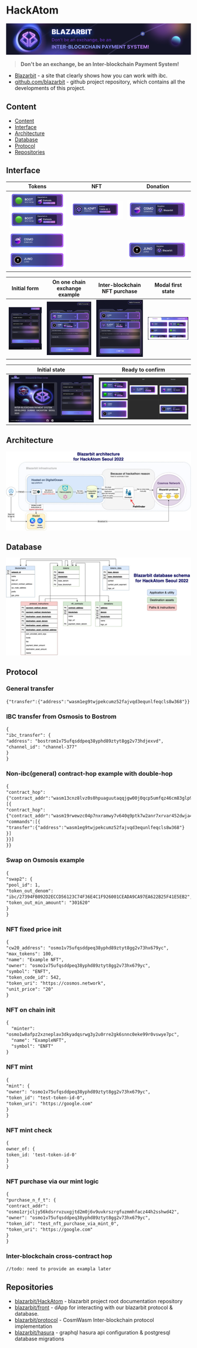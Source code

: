 # HackAtom

![logo](./resources/logo.jpg)

> **Don't be an exchange, be an Inter-blockchain Payment System!**

* [Blazarbit](https://blazarbit.com/) - a site that clearly shows how you can work with ibc.
* [github.com/blazarbit](https://github.com/blazarbit) - github project repository, which contains all the developments of this project.

## Content
* [Content](#Content)
* [Interface](#Interface)
* [Architecture](#Architecture)
* [Database](#Database)
* [Protocol](#Database)
* [Repositories](#Repositories)

## Interface

 Tokens                              |  NFT                                 | Donation                           |
:----------------------------------:|:------------------------------------:|:-----------------------------------:|
 ![](./resources/screenshots/1.png)  |  ![](./resources/screenshots/3.png)  | ![](./resources/screenshots/4.png) |
 ![](./resources/screenshots/2.png)  |                                      | ![](./resources/screenshots/5.png) |

Initial form                        |  On one chain exchange example       | Inter-blockchain NFT purchase       | Modal first state                  |
:----------------------------------:|:------------------------------------:|:-----------------------------------:|:----------------------------------:|
![](./resources/screenshots/6.png)  |  ![](./resources/screenshots/8.png)  | ![](./resources/screenshots/9.png)  | ![](./resources/screenshots/7.png) |

Initial state                       |  Ready to confirm                    | 
:----------------------------------:|:------------------------------------:|
![](./resources/screenshots/10.png)  |  ![](./resources/screenshots/11.png)  |

## Architecture

![logo](./resources/architecture.jpeg)

## Database

![logo](./resources/database.jpeg)

## Protocol

### General transfer
```
{"transfer":{"address":"wasm1eg9twjpekcumz52fajvqd3equnlfeqcls8w368"}}
```

### IBC transfer from Osmosis to Bostrom
```
{
"ibc_transfer": {
"address": "bostrom1v75ufqsddpeq38yphd89ztyt8gg2v73hdjexvd",
"channel_id": "channel-377"
}
}
```
### Non-ibc(general) contract-hop example with double-hop
```
{
"contract_hop":{"contract_addr":"wasm13cnz8lvz0s0hpuaguutaqqjgw00j0qcp5umfqz46cm83glp97pnse2qyfx","commands":[{
"contract_hop":{"contract_addr":"wasm19rwewzc04p7nxramwy7v640q9ptk7w2anr7xrvar452dwja468cqta0pee", "commands":[{
"transfer":{"address":"wasm1eg9twjpekcumz52fajvqd3equnlfeqcls8w368"}
}]
}}]
}}
```
### Swap on Osmosis example
```
{
"swap2": {
"pool_id": 1,
"token_out_denom": "ibc/27394FB092D2ECCD56123C74F36E4C1F926001CEADA9CA97EA622B25F41E5EB2",
"token_out_min_amount": "301620"
}
}
```
### NFT fixed price init
```
{
"cw20_address": "osmo1v75ufqsddpeq38yphd89ztyt8gg2v73hx679yc",
"max_tokens": 100,
"name": "Example NFT",
"owner": "osmo1v75ufqsddpeq38yphd89ztyt8gg2v73hx679yc",
"symbol": "ENFT",
"token_code_id": 542,
"token_uri": "https://cosmos.network",
"unit_price": "20"
}
```
### NFT on chain init
```
{
  "minter": "osmo1w8afpz2xzneplav3dkyadqsrwg3y2u0rre2gk6snnc0eke99r0vswye7pc",
  "name": "ExampleNFT",
  "symbol": "ENFT"
}
```

### NFT mint
```
{
"mint": {
"owner": "osmo1v75ufqsddpeq38yphd89ztyt8gg2v73hx679yc",
"token_id": "test-token-id-0",
"token_uri": "https://google.com"
}
}
```
### NFT mint check
```
{
owner_of: {
token_id: 'test-token-id-0'
}
}
```
### NFT purchase via our mint logic
```
{
"purchase_n_f_t": {
"contract_addr": "osmo1zrjcljy56kdsrrvzuxgjtd2m0j6v9uvkrszrgfuzmmhfacz44h2sshwd42",
"owner": "osmo1v75ufqsddpeq38yphd89ztyt8gg2v73hx679yc",
"token_id": "test_nft_purchase_via_mint_0",
"token_uri": "https://google.com"
}
}
```
### Inter-blockchain cross-contract hop
```
//todo: need to provide an exampla later
```

## Repositories

* [blazarbit/HackAtom](https://github.com/blazarbit/HackAtom) - blazarbit project root documentation repository
* [blazarbit/front](https://github.com/blazarbit/front) - dApp for interacting with our blazarbit protocol & database.
* [blazarbit/protocol](https://github.com/blazarbit/protocol) - CosmWasm Inter-blockchain protocol implementation
* [blazarbit/hasura](https://github.com/blazarbit/hasura) - graphql hasura api configuration & postgresql database migrations
